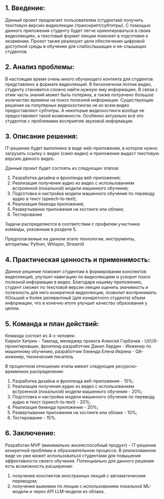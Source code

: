 ## 1. Введение:
Данный проект предлагает пользователям (студентам) получить текстовую версию видеолекции (транскрипт/субтитры). 
С помощью данного приложения студенту будет легче ориентироваться в своих видеолекциях, а текстовый формат лекции поможет в подготовке к экзаменам.
Проект также реализует цели обеспечения цифровой доступной среды в обучении для слабослышащих и не-слышащих студентов.  

## 2. Анализ проблемы:
В настоящее время очень много обучающего контента для студентов представлено в формате видеолекций.
В бесконечном потоке видео, студенту становится сложно найти нужную ему информацию. 
В связи с этим часть знаний может быть потеряна, а также потрачено большое количество времени на поиск полезной информации.
Существующие решения на популярных видеохостингах не ко всем видео предоставляют субтитры. А некоторые видеохостинги вообще не предоставляют такой возможности.
Особенно актуально всё это студентов с проблемами восприятия звуковой информации.

## 3. Описание решения:
IT-решение будет выполнено в виде web-приложения, в которое нужно загрузить ссылку с видео (само видео) и 
приложение выдаст текстовую версию данного видео.

Данный проект будет состоять из следующих этапов:
1) Разработка дизайна и фронтенда веб-приложения;
2) Реализация получения аудио из видео с использованием встроенной (локальной) модели машинного обучения;
3) Подготовка и настройка модели машинного обучения по переводу аудио в текст (speech-to-text);
4) Реализация бекенда приложения;
5) Развертывание приложения на хостинге или облаке;
6) Тестирование

Задачи распределяются в соответствии с профилем участника команды, указанным в разделе 5.

Предполагаемые на данном этапе технологии, инструменты, алгоритмы:
Python, Whisper, Streamlit

## 4. Практическая ценность и применимость:
Данное решение поможет студентам в формировании конспектов видеолекций, улучшит
навигацию по видеолекциям и ускорит поиск полезной информации в видео. 
Благодаря нашему приложению, студент сможет по текстовой версии лекции оценить 
значимость и полезность для него конкретной видеолекции, позволит воспринимать 
бОльший и более релевантный (для конкретного студента) объем информации, 
что в конечно итоге улучшит качество образования у целом.

## 5. Команда и план действий:
Команда состоит из 4-х человек:\
Кирилл Хитрин - Тимлид, менеджер проекта
Алексей Горбачев - UI/UX-проектировщик, фронтенд-разработчик
Данил Хардин - Инженер по машинному обучению, разработчик бэкенда
Елена Икрина - QA-инженер, технический писатель

В процентном отношении этапы имеют следующее ресурсно-временное распределение:
1) Разработка дизайна и фронтенда веб-приложения - 15%;
2) Реализация получения аудио из видео с использованием встроенной (локальной) модели машинного обучения - 20%;
3) Подготовка и настройка модели машинного обучения по переводу аудио в текст (speech-to-text) - 20%;
4) Реализация бекенда приложения - 20%;
5) Развертывание приложения на хостинге или облаке - 10%;
6) Тестирование - 15%.

## 6. Заключение:
Разработан MVP (минимально жизнеспособный продукт) - IT-решение конкретной проблемы в образовательном процессе.
В реализованном виде он уже может использоваться студентами для повышения эффективности своего обучения.
Потенциально для данного решения есть возможность расширения:
1) получение конспектов иностранных лекций с автоматическим переводом;
2) получение выжимки по лекции с использованием локальной ML-модели и через API LLM-модели из облака.

